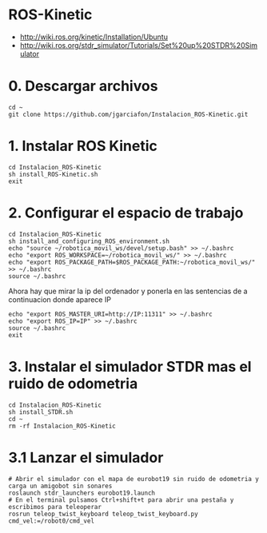 # ROS-Kinetic
- http://wiki.ros.org/kinetic/Installation/Ubuntu
- http://wiki.ros.org/stdr_simulator/Tutorials/Set%20up%20STDR%20Simulator
# 0. Descargar archivos
```
cd ~
git clone https://github.com/jgarciafon/Instalacion_ROS-Kinetic.git
```
# 1. Instalar ROS Kinetic
```
cd Instalacion_ROS-Kinetic
sh install_ROS-Kinetic.sh
exit
```
# 2. Configurar el espacio de trabajo
```
cd Instalacion_ROS-Kinetic
sh install_and_configuring_ROS_environment.sh
echo "source ~/robotica_movil_ws/devel/setup.bash" >> ~/.bashrc
echo "export ROS_WORKSPACE=~/robotica_movil_ws/" >> ~/.bashrc
echo "export ROS_PACKAGE_PATH=$ROS_PACKAGE_PATH:~/robotica_movil_ws/" >> ~/.bashrc
source ~/.bashrc
```
Ahora hay que mirar la ip del ordenador y ponerla en las sentencias de a continuacion donde aparece IP
```
echo "export ROS_MASTER_URI=http://IP:11311" >> ~/.bashrc
echo "export ROS_IP=IP" >> ~/.bashrc
source ~/.bashrc
exit
```

# 3. Instalar el simulador STDR mas el ruido de odometria
```
cd Instalacion_ROS-Kinetic
sh install_STDR.sh
cd ~
rm -rf Instalacion_ROS-Kinetic
```
# 3.1 Lanzar el simulador
```
# Abrir el simulador con el mapa de eurobot19 sin ruido de odometria y carga un amigobot sin sonares
roslaunch stdr_launchers eurobot19.launch
# En el terminal pulsamos Ctrl+shift+t para abrir una pestaña y escribimos para teleoperar
rosrun teleop_twist_keyboard teleop_twist_keyboard.py cmd_vel:=/robot0/cmd_vel
```

